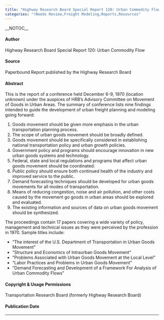 ```yaml
---
title: "Highway Research Board Special Report 120: Urban Commodity Flow"
categories: "!Needs Review,Freight Modeling,Reports,Resources"
---
```


\_\_NOTOC\_\_

#### Author

Highway Research Board Special Report 120: Urban Commodity Flow

#### Source

Paperbound Report published by the Highway Research Board

#### Abstract

This is the report of a conference held December 6-9, 1970 (location unknown) under the auspices of HRB’s Advisory Committee on Movement of Goods in Urban Areas. The summary of conference lists nine findings intended to guide the development of urban freight planning and modeling going forward:

1.  Goods movement should be given more emphasis in the urban transportation planning process.
2.  The scope of urban goods movement should be broadly defined.
3.  Goods movement should be specifically considered in establishing national transportation policy and urban growth policies.
4.  Government policy and programs should encourage innovation in new urban goods systems and technology.
5.  Federal, state and local regulations and programs that affect urban goods movement should be coordinated.
6.  Public policy should ensure both continued health of the industry and improved service to the public.
7.  Demand forecasting techniques should be developed for urban goods movements for all modes of transportation.
8.  Means of reducing congestion, noise and air pollution, and other costs caused by the movement go goods in urban areas should be explored and evaluated.
9.  The existing information and sources of data on urban goods movement should be synthesized.

The proceedings contain 17 papers covering a wide variety of policy, management and technical issues as they were perceived by the profession in 1970. Sample titles include:

-   “The interest of the U.S. Department of Transportation in Urban Goods Movement”
-   “Structure and Economics of Intraurban Goods Movement”
-   “Problems Associated with Urban Goods Movement at the Local Level”
-   “Labor Practices and Problems in Urban Goods Movement”
-   “Demand Forecasting and Development of a Framework For Analysis of Urban Commodity Flows”

#### Copyright & Usage Permissions

Transportation Research Board (formerly Highway Research Board)

#### Publication Date

------------------------------------------------------------------------

<comments />

